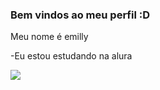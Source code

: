 ### Bem vindos ao meu perfil :D

Meu nome é emilly

-Eu estou estudando na alura

![](https://media1.tenor.com/m/WsuX8fkjROQAAAAC/blushing-anime-girl.gif)
